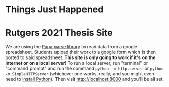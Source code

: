 # Things Just Happened
# Rutgers 2021 Thesis Site


We are using the <a href="https://www.papaparse.com/">Papa.parse library</a> to read data from a google spreadsheet. Students upload their work to a google form which is then ported to said spreadsheet.
<strong>This site is only going to work if it's on the internet or on a local server!</strong> To run a local server, run "terminal" or "command prompt" and run the command <code>python -m http.server</code> or <code>python -m SimpleHTTPServer</code> (whichever one works, really, and you might even need to <a href="http://littlecolumns.com/tools/python-wrangler/">install Python</a>). Then visit <a href="http://localhost:8000/">http://localhost:8000</a> and you'll be all set.
